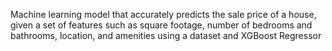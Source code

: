 Machine learning model that accurately predicts the sale price of a house, given a set of features such as square footage, number of bedrooms and bathrooms, location, and amenities using a dataset and XGBoost Regressor
